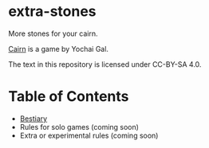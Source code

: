# extra-stones
More stones for your cairn.

[Cairn](https://cairnrpg.com/) is a game by Yochai Gal.

The text in this repository is licensed under CC-BY-SA 4.0.

# Table of Contents
- [Bestiary](bestiary.md)
- Rules for solo games (coming soon)
- Extra or experimental rules (coming soon)
